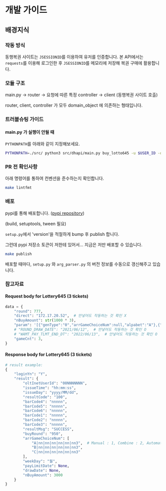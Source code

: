 # 개발 가이드

## 배경지식

### 작동 방식

동행복권 사이트는 `JSESSIONID`를 이용하여 유저를 인증합니다. 본 API에서는 `requests`를 이용해 로그인한 후 `JSESSIONID`를 메모리에 저장해 복권 구매에 활용합니다.

### 모듈 구조

main.py -> router -> 요청에 따른 특정 controller -> client (동행복권 사이트 호출)

router, client, controller 가 모두 domain_object 에 의존하는 형태입니다.

### 트러블슈팅 가이드

#### main.py 가 실행이 안될 때

`PYTHONPATH`를 아래와 같이 지정해보세요.

```sh
PYTHONPATH=./src/ python3 src/dhapi/main.py buy_lotto645 -u $USER_ID -q
```

### PR 전 확인사항

아래 명령어를 통하여 컨벤션을 준수하는지 확인합니다.

```sh
make lintfmt
```

### 배포

pypi를 통해 배포합니다. ([pypi repository](https://pypi.org/project/dhapi/))

(build, setuptools, tween 필요)

`setup.py`에서 'version'을 적절하게 bump 후 publish 합니다.

그런데 pypi 저장소 토큰이 저한테 있어서... 지금은 저만 배포할 수 있습니다.

```sh
make publish
```

배포할 때마다, `setup.py` 와 `arg_parser.py` 의 버전 정보를 수동으로 갱신해주고 있습니다.

### 참고자료

#### Request body for Lottery645 (3 tickets)

```python
data = {
    "round": 777,
    "direct": "172.17.20.52",  # 안넣어도 작동하는 것 확인 X
    "nBuyAmount": str(1000 * 3),
    "param": '[{"genType":"0","arrGameChoiceNum":null,"alpabet":"A"},{"genType":"0","arrGameChoiceNum":null,"alpabet":"B"},{"genType":"0","arrGameChoiceNum":null,"alpabet":"C"}]',
    # "ROUND_DRAW_DATE": "2021/06/12",  # 안넣어도 작동하는 것 확인 O
    # "WAMT_PAY_TLMT_END_DT": "2022/06/13",  # 안넣어도 작동하는 것 확인 O
    "gameCnt": 3,
}
```

#### Response body for Lottery645 (3 tickets)

```python
# result example:
{
    "loginYn": "Y",
    "result": {
        "oltInetUserId": "00NNNNNNN",
        "issueTime": "hh:mm:ss",
        "issueDay": "yyyy/MM/dd",
        "resultCode": "100",
        "barCode4": "nnnnn",
        "barCode5": "nnnnn",
        "barCode6": "nnnnn",
        "barCode1": "nnnnn",
        "barCode2": "nnnnn",
        "barCode3": "nnnnn",
        "resultMsg": "SUCCESS",
        "buyRound": "950",
        "arrGameChoiceNum": [
            "A|nn|nn|nn|nn|nn|nn3",  # Manual : 1, Combine : 2, Automatic : 3
            "B|nn|nn|nn|nn|nn|nn3",
            "C|nn|nn|nn|nn|nn|nn3"
        ],
        "weekDay": "월",
        "payLimitDate": None,
        "drawDate": None,
        "nBuyAmount": 3000
    }
}
```
